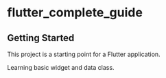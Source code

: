 # flutter_complete_guide

## Getting Started

This project is a starting point for a Flutter application.

Learning basic widget and data class.
